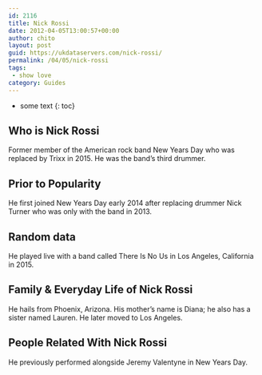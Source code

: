 ```yaml
---
id: 2116
title: Nick Rossi
date: 2012-04-05T13:00:57+00:00
author: chito
layout: post
guid: https://ukdataservers.com/nick-rossi/
permalink: /04/05/nick-rossi
tags:
 - show love
category: Guides
---
```


* some text
{: toc}
          
          
## Who is  Nick Rossi
                  
                  
                  
Former member of the American rock band New Years Day who was replaced by Trixx in 2015. He was the band&#8217;s third drummer.
                  
                
                
                
## Prior to Popularity 
                  
                  
                  
He first joined New Years Day early 2014 after replacing drummer Nick Turner who was only with the band in 2013.
                  
                
                
                
## Random data 
                  
                  
                  
He played live with a band called There Is No Us in Los Angeles, California in 2015.
                  
                
                
                
## Family & Everyday Life of Nick Rossi
                  
                  
                  
He hails from Phoenix, Arizona. His mother&#8217;s name is Diana; he also has a sister named Lauren. He later moved to Los Angeles.
                  
                
                
                
## People Related With  Nick Rossi
                  
                  
                  
He previously performed alongside Jeremy Valentyne in New Years Day.
                  
                
              
            
          
          
          
    
    
  
